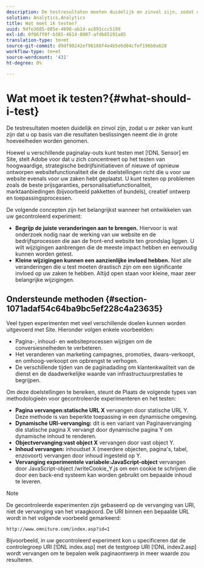 ```yaml
---
description: De testresultaten moeten duidelijk en zinvol zijn, zodat u er zeker van kunt zijn dat u op basis van die resultaten beslissingen neemt die in grote hoeveelheden worden genomen.
solution: Analytics,Analytics
title: Wat moet ik testen?
uuid: 9dfe3685-885e-4098-ab1d-ac891ccc5199
exl-id: 0f06ff0f-b385-4614-8007-afdb85191a85
translation-type: tm+mt
source-git-commit: d9df90242ef96188f4e4b5e6d04cfef196b0a628
workflow-type: tm+mt
source-wordcount: '431'
ht-degree: 0%

---
```


# Wat moet ik testen?{#what-should-i-test}

De testresultaten moeten duidelijk en zinvol zijn, zodat u er zeker van kunt zijn dat u op basis van die resultaten beslissingen neemt die in grote hoeveelheden worden genomen.

Hoewel u verschillende paginalay-outs kunt testen met [!DNL Sensor] en Site, stelt Adobe voor dat u zich concentreert op het testen van hoogwaardige, strategische bedrijfsinitiatieven of nieuwe of opnieuw ontworpen websitefunctionaliteit die de doelstellingen richt die u voor uw website evenals voor uw zaken hebt geplaatst. U kunt testen op problemen zoals de beste prijsgaranties, personalisatiefunctionaliteit, marktaanbiedingen (bijvoorbeeld pakketten of bundels), creatief ontwerp en toepassingsprocessen.

De volgende concepten zijn het belangrijkst wanneer het ontwikkelen van uw gecontroleerd experiment:

* **Begrijp de juiste veranderingen aan te brengen.** Hiervoor is wat onderzoek nodig naar de werking van uw website en de bedrijfsprocessen die aan de front-end website ten grondslag liggen. U wilt wijzigingen aanbrengen die de meeste impact hebben en eenvoudig kunnen worden getest.
* **Kleine wijzigingen kunnen een aanzienlijke invloed hebben.** Niet alle veranderingen die u test moeten drastisch zijn om een significante invloed op uw zaken te hebben. Altijd open staan voor kleine, maar zeer belangrijke wijzigingen.

## Ondersteunde methoden {#section-1071adaf54c64ba9bc5ef228c4a23635}

Veel typen experimenten met veel verschillende doelen kunnen worden uitgevoerd met Site. Hieronder volgen enkele voorbeelden:

* Pagina-, inhoud- en websiteprocessen wijzigen om de conversiesnelheden te verbeteren.
* Het veranderen van marketing campagnes, promoties, dwars-verkoopt, en omhoog-verkoopt om opbrengst te verhogen.
* De verschillende tijden van de paginadading om klantenkwaliteit van de dienst en de daadwerkelijke waarde van infrastructuurprestaties te begrijpen.

Om deze doelstellingen te bereiken, steunt de Plaats de volgende types van methodologieën voor gecontroleerde experimenteren en het testen:

* **Pagina vervangen:statische URL X** vervangen door statische URL Y. Deze methode is van beperkte toepassing in een dynamische omgeving.
* **Dynamische URI-vervanging:** dit is een variant van Paginavervanging die statische pagina X vervangt door dynamische pagina Y om dynamische inhoud te renderen.
* **Objectvervanging:vast object X** vervangen door vast object Y.
* **Inhoud vervangen:** inhoudset X (meerdere objecten, pagina&#39;s, tabel, enzovoort) vervangen door inhoud ingesteld op Y.
* **Vervanging experimentele variabele:JavaScript-object** vervangen door JavaScript-object /writeCookie_Y.js om een cookie te schrijven die door een back-end systeem kan worden gebruikt om bepaalde inhoud te leveren.

>[!NOTE]
>
>De gecontroleerde experimenten zijn gebaseerd op de vervanging van URI, niet de vervanging van het vraagkoord. De URI binnen een bepaalde URL wordt in het volgende voorbeeld gemarkeerd:
>
>`http://www.omniture.com/index.asp?id=1`
>
>Bijvoorbeeld, in uw gecontroleerd experiment kon u specificeren dat de controlegroep URI [!DNL index.asp] met de testgroep URI [!DNL index2.asp] wordt vervangen om te bepalen welk paginaontwerp in meer waarde zou resulteren.
